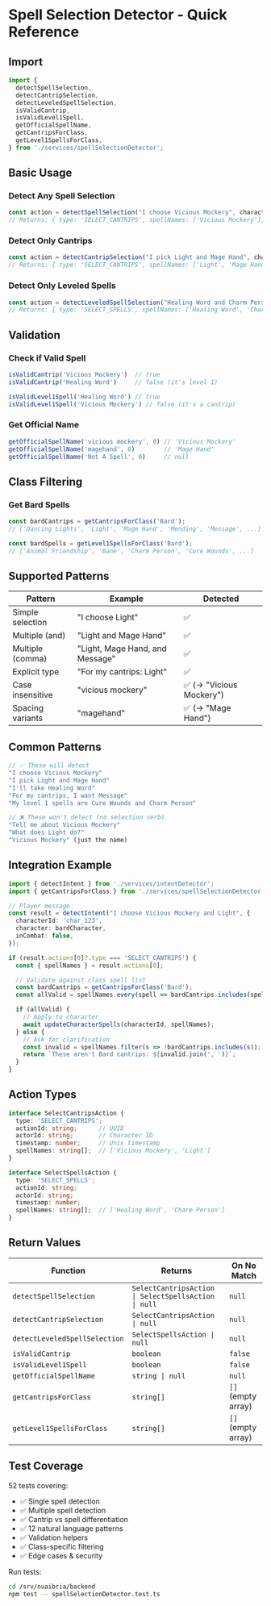 # Spell Selection Detector - Quick Reference

## Import
```typescript
import {
  detectSpellSelection,
  detectCantripSelection,
  detectLeveledSpellSelection,
  isValidCantrip,
  isValidLevel1Spell,
  getOfficialSpellName,
  getCantripsForClass,
  getLevel1SpellsForClass,
} from './services/spellSelectionDetector';
```

## Basic Usage

### Detect Any Spell Selection
```typescript
const action = detectSpellSelection("I choose Vicious Mockery", characterId);
// Returns: { type: 'SELECT_CANTRIPS', spellNames: ['Vicious Mockery'], ... }
```

### Detect Only Cantrips
```typescript
const action = detectCantripSelection("I pick Light and Mage Hand", characterId);
// Returns: { type: 'SELECT_CANTRIPS', spellNames: ['Light', 'Mage Hand'], ... }
```

### Detect Only Leveled Spells
```typescript
const action = detectLeveledSpellSelection("Healing Word and Charm Person", characterId);
// Returns: { type: 'SELECT_SPELLS', spellNames: ['Healing Word', 'Charm Person'], ... }
```

## Validation

### Check if Valid Spell
```typescript
isValidCantrip('Vicious Mockery')  // true
isValidCantrip('Healing Word')     // false (it's level 1)

isValidLevel1Spell('Healing Word') // true
isValidLevel1Spell('Vicious Mockery') // false (it's a cantrip)
```

### Get Official Name
```typescript
getOfficialSpellName('vicious mockery', 0) // 'Vicious Mockery'
getOfficialSpellName('magehand', 0)        // 'Mage Hand'
getOfficialSpellName('Not A Spell', 0)     // null
```

## Class Filtering

### Get Bard Spells
```typescript
const bardCantrips = getCantripsForClass('Bard');
// ['Dancing Lights', 'Light', 'Mage Hand', 'Mending', 'Message', ...]

const bardSpells = getLevel1SpellsForClass('Bard');
// ['Animal Friendship', 'Bane', 'Charm Person', 'Cure Wounds', ...]
```

## Supported Patterns

| Pattern | Example | Detected |
|---------|---------|----------|
| Simple selection | "I choose Light" | ✅ |
| Multiple (and) | "Light and Mage Hand" | ✅ |
| Multiple (comma) | "Light, Mage Hand, and Message" | ✅ |
| Explicit type | "For my cantrips: Light" | ✅ |
| Case insensitive | "vicious mockery" | ✅ (→ "Vicious Mockery") |
| Spacing variants | "magehand" | ✅ (→ "Mage Hand") |

## Common Patterns

```typescript
// ✅ These will detect
"I choose Vicious Mockery"
"I pick Light and Mage Hand"
"I'll take Healing Word"
"For my cantrips, I want Message"
"My level 1 spells are Cure Wounds and Charm Person"

// ❌ These won't detect (no selection verb)
"Tell me about Vicious Mockery"
"What does Light do?"
"Vicious Mockery" (just the name)
```

## Integration Example

```typescript
import { detectIntent } from './services/intentDetector';
import { getCantripsForClass } from './services/spellSelectionDetector';

// Player message
const result = detectIntent("I choose Vicious Mockery and Light", {
  characterId: 'char_123',
  character: bardCharacter,
  inCombat: false,
});

if (result.actions[0]?.type === 'SELECT_CANTRIPS') {
  const { spellNames } = result.actions[0];

  // Validate against class spell list
  const bardCantrips = getCantripsForClass('Bard');
  const allValid = spellNames.every(spell => bardCantrips.includes(spell));

  if (allValid) {
    // Apply to character
    await updateCharacterSpells(characterId, spellNames);
  } else {
    // Ask for clarification
    const invalid = spellNames.filter(s => !bardCantrips.includes(s));
    return `These aren't Bard cantrips: ${invalid.join(', ')}`;
  }
}
```

## Action Types

```typescript
interface SelectCantripsAction {
  type: 'SELECT_CANTRIPS';
  actionId: string;      // UUID
  actorId: string;       // Character ID
  timestamp: number;     // Unix timestamp
  spellNames: string[];  // ['Vicious Mockery', 'Light']
}

interface SelectSpellsAction {
  type: 'SELECT_SPELLS';
  actionId: string;
  actorId: string;
  timestamp: number;
  spellNames: string[];  // ['Healing Word', 'Charm Person']
}
```

## Return Values

| Function | Returns | On No Match |
|----------|---------|-------------|
| `detectSpellSelection` | `SelectCantripsAction \| SelectSpellsAction \| null` | `null` |
| `detectCantripSelection` | `SelectCantripsAction \| null` | `null` |
| `detectLeveledSpellSelection` | `SelectSpellsAction \| null` | `null` |
| `isValidCantrip` | `boolean` | `false` |
| `isValidLevel1Spell` | `boolean` | `false` |
| `getOfficialSpellName` | `string \| null` | `null` |
| `getCantripsForClass` | `string[]` | `[]` (empty array) |
| `getLevel1SpellsForClass` | `string[]` | `[]` (empty array) |

## Test Coverage

52 tests covering:
- ✅ Single spell detection
- ✅ Multiple spell detection
- ✅ Cantrip vs spell differentiation
- ✅ 12 natural language patterns
- ✅ Validation helpers
- ✅ Class-specific filtering
- ✅ Edge cases & security

Run tests:
```bash
cd /srv/nuaibria/backend
npm test -- spellSelectionDetector.test.ts
```
